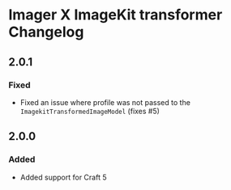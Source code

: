 # Imager X ImageKit transformer Changelog

## 2.0.1

### Fixed
- Fixed an issue where profile was not passed to the `ImagekitTransformedImageModel` (fixes #5)

## 2.0.0

### Added
- Added support for Craft 5
